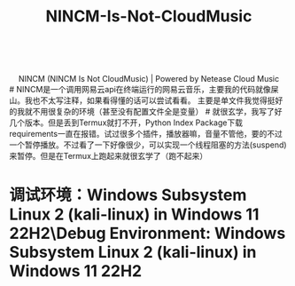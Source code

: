 # <center><bold>NINCM-Is-Not-CloudMusic</bold></center><br><br>

<center>NINCM (NINCM Is Not CloudMusic) | Powered by Netease Cloud Music</center>
#
NINCM是一个调用网易云api在终端运行的网易云音乐，主要我的代码就像屎山。我也不太写注释，如果看得懂的话可以尝试看看。
主要是单文件我觉得挺好的我就不用很复杂的环境（甚至没有配置文件全是变量）
# 就很玄学，我写了好几个版本。但是丢到Termux就打不开，Python Index Package下载requirements一直在报错。试过很多个插件，播放器嘛，音量不管他，要的不过一个暂停播放。不过看了一下好像很少，可以实现一个线程阻塞的方法(suspend)来暂停。但是在Termux上跑起来就很玄学了（跑不起来）

# 调试环境：Windows Subsystem Linux 2 (kali-linux) in Windows 11 22H2\Debug Environment: Windows Subsystem Linux 2 (kali-linux) in Windows 11 22H2
